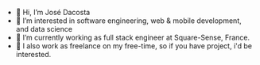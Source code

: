 - 👋 Hi, I’m José Dacosta
- 👀 I’m interested in software engineering, web & mobile development, and data science
- 🌱 I’m currently working as full stack engineer at Square-Sense, France.
- 💞️  I also work as freelance on my free-time, so if you have project, i'd be interested. 

<!---
Nekketsu-GIT/Nekketsu-GIT is a ✨ special ✨ repository because its `README.md` (this file) appears on your GitHub profile.
You can click the Preview link to take a look at your changes.
--->
